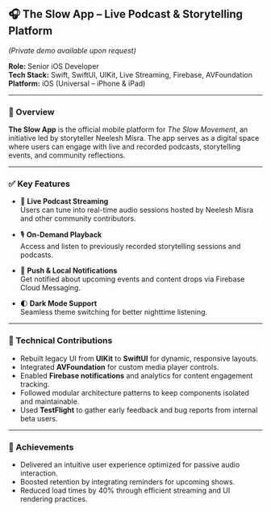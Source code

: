 ## 🎧 The Slow App – Live Podcast & Storytelling Platform  
*(Private demo available upon request)*

**Role:** Senior iOS Developer  
**Tech Stack:** Swift, SwiftUI, UIKit, Live Streaming, Firebase, AVFoundation  
**Platform:** iOS (Universal – iPhone & iPad)

---

### 🔹 Overview
**The Slow App** is the official mobile platform for *The Slow Movement*, an initiative led by storyteller Neelesh Misra. The app serves as a digital space where users can engage with live and recorded podcasts, storytelling events, and community reflections.

---

### ✅ Key Features
- 📡 **Live Podcast Streaming**  
  Users can tune into real-time audio sessions hosted by Neelesh Misra and other community contributors.

- 🎙️ **On-Demand Playback**  
  Access and listen to previously recorded storytelling sessions and podcasts.

- 🔔 **Push & Local Notifications**  
  Get notified about upcoming events and content drops via Firebase Cloud Messaging.

- 🌓 **Dark Mode Support**  
  Seamless theme switching for better nighttime listening.

---

### 🔧 Technical Contributions
- Rebuilt legacy UI from **UIKit** to **SwiftUI** for dynamic, responsive layouts.
- Integrated **AVFoundation** for custom media player controls.
- Enabled **Firebase notifications** and analytics for content engagement tracking.
- Followed modular architecture patterns to keep components isolated and maintainable.
- Used **TestFlight** to gather early feedback and bug reports from internal beta users.

---

### 🎯 Achievements
- Delivered an intuitive user experience optimized for passive audio interaction.
- Boosted retention by integrating reminders for upcoming shows.
- Reduced load times by 40% through efficient streaming and UI rendering practices.
